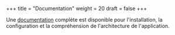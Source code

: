 +++
title = "Documentation"
weight = 20
draft = false
+++

Une [documentation](https://quantumprayertimes.github.io/documentation/getting-started/) complète est disponible pour l'installation, la configuration et la compréhension de l'architecture de l'application.
